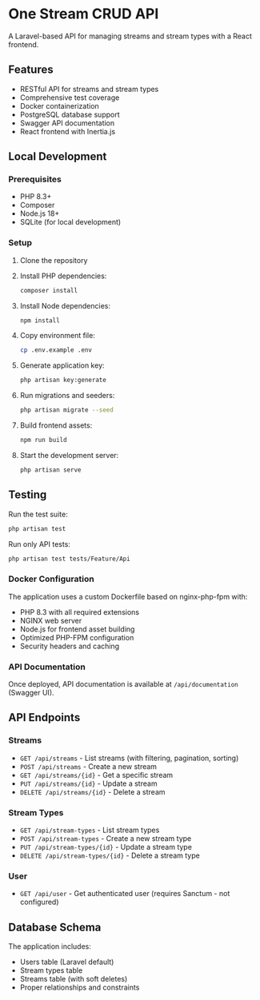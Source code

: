 # One Stream CRUD API

A Laravel-based API for managing streams and stream types with a React frontend.

## Features

- RESTful API for streams and stream types
- Comprehensive test coverage
- Docker containerization
- PostgreSQL database support
- Swagger API documentation
- React frontend with Inertia.js

## Local Development

### Prerequisites

- PHP 8.3+
- Composer
- Node.js 18+
- SQLite (for local development)

### Setup

1. Clone the repository
2. Install PHP dependencies:
   ```bash
   composer install
   ```

3. Install Node dependencies:
   ```bash
   npm install
   ```

4. Copy environment file:
   ```bash
   cp .env.example .env
   ```

5. Generate application key:
   ```bash
   php artisan key:generate
   ```

6. Run migrations and seeders:
   ```bash
   php artisan migrate --seed
   ```

7. Build frontend assets:
   ```bash
   npm run build
   ```

8. Start the development server:
   ```bash
   php artisan serve
   ```

## Testing

Run the test suite:
```bash
php artisan test
```

Run only API tests:
```bash
php artisan test tests/Feature/Api
```


### Docker Configuration

The application uses a custom Dockerfile based on nginx-php-fpm with:
- PHP 8.3 with all required extensions
- NGINX web server
- Node.js for frontend asset building
- Optimized PHP-FPM configuration
- Security headers and caching

### API Documentation

Once deployed, API documentation is available at `/api/documentation` (Swagger UI).

## API Endpoints

### Streams
- `GET /api/streams` - List streams (with filtering, pagination, sorting)
- `POST /api/streams` - Create a new stream
- `GET /api/streams/{id}` - Get a specific stream
- `PUT /api/streams/{id}` - Update a stream
- `DELETE /api/streams/{id}` - Delete a stream

### Stream Types
- `GET /api/stream-types` - List stream types
- `POST /api/stream-types` - Create a new stream type
- `PUT /api/stream-types/{id}` - Update a stream type
- `DELETE /api/stream-types/{id}` - Delete a stream type

### User
- `GET /api/user` - Get authenticated user (requires Sanctum - not configured)

## Database Schema

The application includes:
- Users table (Laravel default)
- Stream types table
- Streams table (with soft deletes)
- Proper relationships and constraints